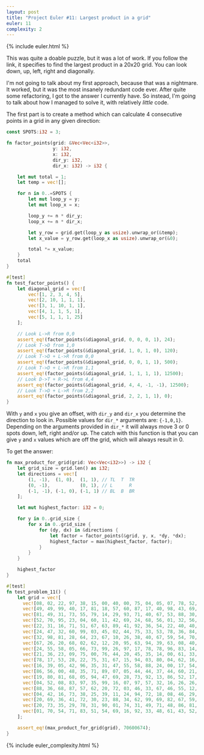 ```yaml
---
layout: post
title: "Project Euler #11: Largest product in a grid"
euler: 11
complexity: 2
---
```


{% include euler.html %}

This was quite a doable puzzle, but it was a lot of work. If you follow the link, it specifies to find the largest product in a 20x20 grid. You can look down, up, left, right and diagonally.

I'm not going to talk about my first approach, because that was a nightmare. It worked, but it was the most insanely redundant code ever. After quite some refactoring, I got to the answer I currently have. So instead, I'm going to talk about how I managed to solve it, with relatively _little_ code.

The first part is to create a method which can calculate 4 consecutive points in a grid in any given direction:

```rust
const SPOTS:i32 = 3;

fn factor_points(grid: &Vec<Vec<i32>>,
                 y: i32,
                 x: i32,
                 dir_y: i32,
                 dir_x: i32) -> i32 {

    let mut total = 1;
    let temp = vec![];

    for n in 0..=SPOTS {
        let mut loop_y = y;
        let mut loop_x = x;

        loop_y += n * dir_y;
        loop_x += n * dir_x;

        let y_row = grid.get(loop_y as usize).unwrap_or(&temp);
        let x_value = y_row.get(loop_x as usize).unwrap_or(&0);

        total *= x_value;
    }
    total
}

#[test]
fn test_factor_points() {
    let diagonal_grid = vec![
        vec![1, 2, 3, 4, 5],
        vec![2, 10, 1, 1, 1],
        vec![3, 1, 10, 1, 1],
        vec![4, 1, 1, 5, 1],
       	vec![5, 1, 1, 1, 25]
    ];

    // Look L->R from 0,0
    assert_eq!(factor_points(&diagonal_grid, 0, 0, 0, 1), 24);
    // Look T->D from 1,0
    assert_eq!(factor_points(&diagonal_grid, 1, 0, 1, 0), 120);
    // Look T->D + L->R from 0,0
    assert_eq!(factor_points(&diagonal_grid, 0, 0, 1, 1), 500);
    // Look T->D + L->R from 1,1
    assert_eq!(factor_points(&diagonal_grid, 1, 1, 1, 1), 12500);
    // Look D->T + R->L from 4,4
    assert_eq!(factor_points(&diagonal_grid, 4, 4, -1, -1), 12500);
    // Look T->D + L->R from 2,2
    assert_eq!(factor_points(&diagonal_grid, 2, 2, 1, 1), 0);
}
```

With `y` and `x` you give an offset, with `dir_y` and `dir_x` you determine the direction to look in. Possible values for `dir_*` arguments are: `{-1,0,1}`. Depending on the arguments provided in `dir_*` it will always move 3 or 0 spots down, left, right and/or up. The catch with this function is that you can give `y` and `x` values which are off the grid, which will always result in 0.

To get the answer:

```rust
fn max_product_for_grid(grid: Vec<Vec<i32>>) -> i32 {
    let grid_size = grid.len() as i32;
    let directions = vec![
        (1, -1),  (1, 0),  (1, 1), // TL  T  TR
        (0, -1),           (0, 1), // L      R
        (-1, -1), (-1, 0), (-1, 1) // BL  B  BR
    ];

    let mut highest_factor: i32 = 0;

    for y in 0..grid_size {
        for x in 0..grid_size {
            for (dy, dx) in &directions {
                let factor = factor_points(&grid, y, x, *dy, *dx);
                highest_factor = max(highest_factor, factor);
            }
        }
    }

    highest_factor
}

#[test]
fn test_problem_11() {
    let grid = vec![
      vec![08, 02, 22, 97, 38, 15, 00, 40, 00, 75, 04, 05, 07, 78, 52, 12, 50, 77, 91, 08],
      vec![49, 49, 99, 40, 17, 81, 18, 57, 60, 87, 17, 40, 98, 43, 69, 48, 04, 56, 62, 00],
      vec![81, 49, 31, 73, 55, 79, 14, 29, 93, 71, 40, 67, 53, 88, 30, 03, 49, 13, 36, 65],
      vec![52, 70, 95, 23, 04, 60, 11, 42, 69, 24, 68, 56, 01, 32, 56, 71, 37, 02, 36, 91],
      vec![22, 31, 16, 71, 51, 67, 63, 89, 41, 92, 36, 54, 22, 40, 40, 28, 66, 33, 13, 80],
      vec![24, 47, 32, 60, 99, 03, 45, 02, 44, 75, 33, 53, 78, 36, 84, 20, 35, 17, 12, 50],
      vec![32, 98, 81, 28, 64, 23, 67, 10, 26, 38, 40, 67, 59, 54, 70, 66, 18, 38, 64, 70],
      vec![67, 26, 20, 68, 02, 62, 12, 20, 95, 63, 94, 39, 63, 08, 40, 91, 66, 49, 94, 21],
      vec![24, 55, 58, 05, 66, 73, 99, 26, 97, 17, 78, 78, 96, 83, 14, 88, 34, 89, 63, 72],
      vec![21, 36, 23, 09, 75, 00, 76, 44, 20, 45, 35, 14, 00, 61, 33, 97, 34, 31, 33, 95],
      vec![78, 17, 53, 28, 22, 75, 31, 67, 15, 94, 03, 80, 04, 62, 16, 14, 09, 53, 56, 92],
      vec![16, 39, 05, 42, 96, 35, 31, 47, 55, 58, 88, 24, 00, 17, 54, 24, 36, 29, 85, 57],
      vec![86, 56, 00, 48, 35, 71, 89, 07, 05, 44, 44, 37, 44, 60, 21, 58, 51, 54, 17, 58],
      vec![19, 80, 81, 68, 05, 94, 47, 69, 28, 73, 92, 13, 86, 52, 17, 77, 04, 89, 55, 40],
      vec![04, 52, 08, 83, 97, 35, 99, 16, 07, 97, 57, 32, 16, 26, 26, 79, 33, 27, 98, 66],
      vec![88, 36, 68, 87, 57, 62, 20, 72, 03, 46, 33, 67, 46, 55, 12, 32, 63, 93, 53, 69],
      vec![04, 42, 16, 73, 38, 25, 39, 11, 24, 94, 72, 18, 08, 46, 29, 32, 40, 62, 76, 36],
      vec![20, 69, 36, 41, 72, 30, 23, 88, 34, 62, 99, 69, 82, 67, 59, 85, 74, 04, 36, 16],
      vec![20, 73, 35, 29, 78, 31, 90, 01, 74, 31, 49, 71, 48, 86, 81, 16, 23, 57, 05, 54],
      vec![01, 70, 54, 71, 83, 51, 54, 69, 16, 92, 33, 48, 61, 43, 52, 01, 89, 19, 67, 48]
    ];

    assert_eq!(max_product_for_grid(grid), 70600674);
}
```

{% include euler_complexity.html %}
